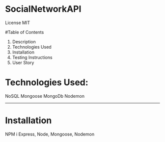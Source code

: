 # SocialNetworkAPI
License MIT

#Table of Contents
1. Description
2. Technologies Used
3. Installation
4. Testing Instructions
5. User Story


# Technologies Used:
NoSQL
Mongoose
MongoDb
Nodemon

--------
# Installation
NPM i Express, Node, Mongoose, Nodemon
